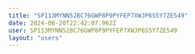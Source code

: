 ```yaml
---
title: "SP113MYNN52BC76GWP8P9PYFEP7XWJP6S5Y7ZE549"
date: 2024-06-20T22:42:07.962Z
user: SP113MYNN52BC76GWP8P9PYFEP7XWJP6S5Y7ZE549
layout: "users"
---
```

    